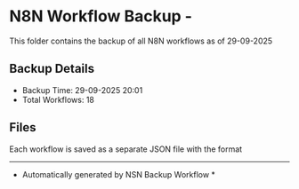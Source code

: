 # N8N Workflow Backup - 
This folder contains the backup of all N8N workflows as of 29-09-2025

## Backup Details
- Backup Time: 29-09-2025 20:01
- Total Workflows: 18

## Files
Each workflow is saved as a separate JSON file with the format

-----------
* Automatically generated by NSN Backup Workflow *
